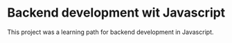 # Backend development wit Javascript

This project was a learning path for backend development in Javascript.